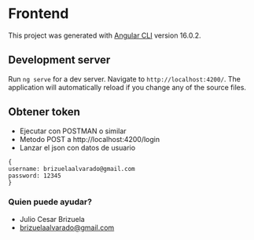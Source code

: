 # Frontend

This project was generated with [Angular CLI](https://github.com/angular/angular-cli) version 16.0.2.

## Development server

Run `ng serve` for a dev server. Navigate to `http://localhost:4200/`. The application will automatically reload if you change any of the source files.

## Obtener token ##

* Ejecutar con POSTMAN o similar
* Metodo POST a http://localhost:4200/login
* Lanzar el json con datos de usuario

```
{
username: brizuelaalvarado@gmail.com
password: 12345
}
```

### Quien puede ayudar? ###

* Julio Cesar Brizuela
* brizuelaalvarado@gmail.com
